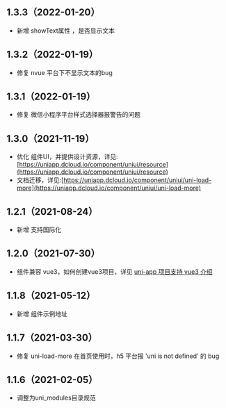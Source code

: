 ## 1.3.3（2022-01-20）

-   新增 showText属性 ，是否显示文本

## 1.3.2（2022-01-19）

-   修复 nvue 平台下不显示文本的bug

## 1.3.1（2022-01-19）

-   修复 微信小程序平台样式选择器报警告的问题

## 1.3.0（2021-11-19）

-   优化 组件UI，并提供设计资源，详见:[https://uniapp.dcloud.io/component/uniui/resource](https://uniapp.dcloud.io/component/uniui/resource)
-   文档迁移，详见:[https://uniapp.dcloud.io/component/uniui/uni-load-more](https://uniapp.dcloud.io/component/uniui/uni-load-more)

## 1.2.1（2021-08-24）

-   新增 支持国际化

## 1.2.0（2021-07-30）

-   组件兼容 vue3，如何创建vue3项目，详见 [uni-app 项目支持 vue3 介绍](https://ask.dcloud.net.cn/article/37834)

## 1.1.8（2021-05-12）

-   新增 组件示例地址

## 1.1.7（2021-03-30）

-   修复 uni-load-more 在首页使用时，h5 平台报 'uni is not defined' 的 bug

## 1.1.6（2021-02-05）

-   调整为uni_modules目录规范

